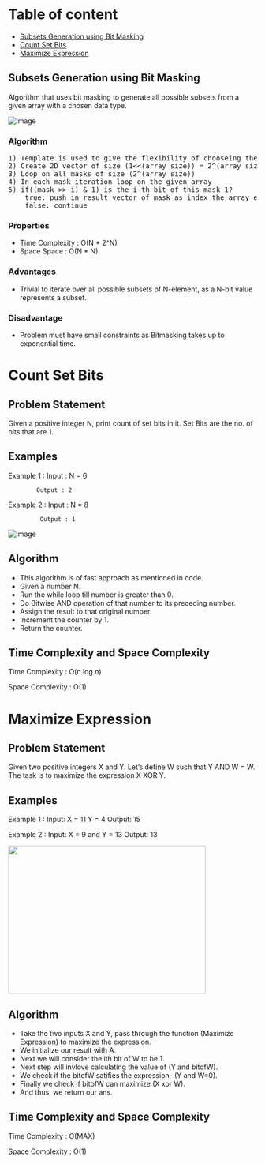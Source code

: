 # Table of content
- [Subsets Generation using Bit Masking](#subsets-generation-using-bit-masking)
- [Count Set Bits](#count-set-bits)
- [Maximize Expression](#maximize-expression)

## Subsets Generation using Bit Masking
Algorithm that uses bit masking to generate all possible subsets from a given array with a chosen data type.<br>

![image](https://user-images.githubusercontent.com/29145628/168311842-09469392-c4b9-4472-a03b-24a388a9ecf6.png)

### Algorithm
<pre>
1) Template is used to give the flexibility of chooseing the data type.
2) Create 2D vector of size (1<<(array size)) = 2^(array size)
3) Loop on all masks of size (2^(array size))
4) In each mask iteration loop on the given array
5) if((mask >> i) & 1) is the i-th bit of this mask 1?
    true: push in result vector of mask as index the array element.
    false: continue
</pre>

### Properties

- Time Complexity : O(N * 2^N)
- Space Space : O(N * N)

### Advantages

- Trivial to iterate over all possible subsets of N-element, as a N-bit value represents a subset.

### Disadvantage

- Problem must have small constraints as Bitmasking takes up to exponential time.


# Count Set Bits

## Problem Statement 
Given a positive integer N, print count of set bits in it. Set Bits are the no. of bits that are 1.

## Examples
Example 1 : Input : N = 6

            Output : 2

Example 2 :  Input : N = 8

             Output : 1
             
 ![image](https://user-images.githubusercontent.com/94545831/169095943-17f56cab-2bea-4ce6-bf8a-cbbfb5abfd9c.png)

            
## Algorithm
   - This algorithm is of fast approach as mentioned in code.
- Given a number N.
- Run the while loop till number is greater than 0.
- Do Bitwise AND operation of that number to its preceding number.
- Assign the result to that original number.
- Increment the counter by 1.
- Return the counter.

## Time Complexity and Space Complexity
Time Complexity : O(n log n)

Space Complexity : O(1)

# Maximize Expression

## Problem Statement 
Given two positive integers X and Y. Let’s define W such that Y AND W = W. The task is to maximize the expression X XOR Y.

## Examples
Example 1 : Input: X = 11 Y = 4
            Output: 15 

Example 2 :  Input: X = 9 and Y = 13
             Output: 13
             
<img src="https://user-images.githubusercontent.com/98539013/170197593-162feef0-f03d-47e3-bf26-678cdda3a72e.png" width="400" height="300" />
            
## Algorithm
- Take the two inputs X and Y, pass through the function (Maximize Expression) to maximize the expression.
- We initialize our result with A.
- Next we will consider the ith bit of W to be 1.
- Next step will invlove calculating the value of (Y and bitofW).
- We check if the bitofW satifies the expression- (Y and W=0).
- Finally we check if bitofW can maximize (X xor W).
- And thus, we return our ans.

## Time Complexity and Space Complexity
Time Complexity : O(MAX)

Space Complexity : O(1)
